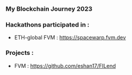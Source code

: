 <!-- @format -->


### My Blockchain Journey 2023


### Hackathons participated in :

- ETH-global FVM : https://spacewarp.fvm.dev


### Projects :
- FVM : https://github.com/eshan17/FILend
